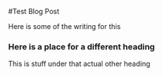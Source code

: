 #Test Blog Post

Here is some of the writing for this

### Here is a place for a different heading

This is stuff under that actual other heading
